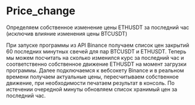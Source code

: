 # Price_change
Определяем собственное изменение цены ETHUSDT за последний час (исключив влияние изменения цены BTCUSDT)


При запуске программы из API Binance получаем список цен закрытий 60 последних минутных свечей для пар BTCUSDT и ETHUSDT. Теперь мы можем посчитать на сколько изменился курс за последний час и соответственно собственное движение ETHUSDT на момент загрузки программы.
Далее подключаемся к вебсокету Binance и в реальном времени получаем актуальные цены, пересчитываем собственное движение, при необходимости печатаем результат в консоль. По истечении очередной минуты обновляем список хранимый цен за последний час. 

